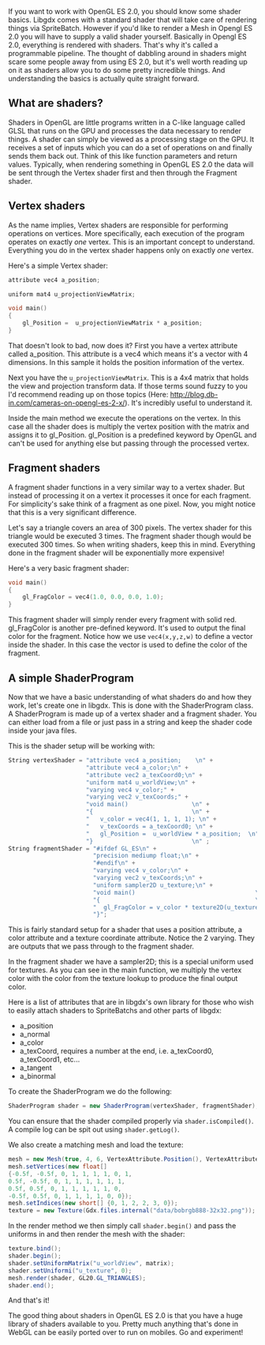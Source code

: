 If you want to work with OpenGL ES 2.0, you should know some shader basics. Libgdx comes with a standard shader that will take care of rendering things via SpriteBatch. However if you'd like to render a Mesh in Opengl ES 2.0 you will have to supply a valid shader yourself. Basically in Opengl ES 2.0, everything is rendered with shaders. That's why it's called a programmable pipeline.
The thought of dabbling around in shaders might scare some people away from using ES 2.0, but it's well worth reading up on it as shaders allow you to do some pretty incredible things. And understanding the basics is actually quite straight forward.

## What are shaders? ##

Shaders in OpenGL are little programs written in a C-like language called GLSL that runs on the GPU and processes the data necessary to render things. A shader can simply be viewed as a processing stage on the GPU. It receives a set of inputs which you can do a set of operations on and finally sends them back out. Think of this like function parameters and return values. 
Typically, when rendering something in OpenGL ES 2.0 the data will be sent through the Vertex shader first and then through the Fragment shader.

## Vertex shaders ##

As the name implies, Vertex shaders are responsible for performing operations on vertices. More specifically, each execution of the program operates on exactly _one_ vertex. This is an important concept to understand. Everything you do in the vertex shader happens only on exactly _one_ vertex.

Here's a simple Vertex shader:

```cpp
attribute vec4 a_position;

uniform mat4 u_projectionViewMatrix;

void main()
{
    gl_Position =  u_projectionViewMatrix * a_position;
} 
```

That doesn't look to bad, now does it? First you have a vertex attribute called a_position. This attribute is a vec4 which means it's a vector with 4 dimensions. In this sample it holds the position information of the vertex.

Next you have the `u_projectionViewMatrix`. This is a 4x4 matrix that holds the view and projection transform data. If those terms sound fuzzy to you I'd recommend reading up on those topics (Here: http://blog.db-in.com/cameras-on-opengl-es-2-x/). It's incredibly useful to understand it.

Inside the main method we execute the operations on the vertex. In this case all the shader does is multiply the vertex position with the matrix and assigns it to gl_Position. gl_Position is a predefined keyword by OpenGL and can't be used for anything else but passing through the processed vertex.

## Fragment shaders ##
A fragment shader functions in a very similar way to a vertex shader. But instead of processing it on a vertex it processes it once for each fragment. For simplicity's sake think of a fragment as one pixel. Now, you might notice that this is a very significant difference.

Let's say a triangle covers an area of 300 pixels. The vertex shader for this triangle would be executed 3 times. The fragment shader though would be executed 300 times. So when writing shaders, keep this in mind. Everything done in the fragment shader will be exponentially more expensive!

Here's a very basic fragment shader:

```cpp
void main()
{
    gl_FragColor = vec4(1.0, 0.0, 0.0, 1.0);
}
```

This fragment shader will simply render every fragment with solid red. gl_FragColor is another pre-defined keyword. It's used to output the final color for the fragment. Notice how we use `vec4(x,y,z,w)` to define a vector inside the shader. In this case the vector is used to define the color of the fragment.

## A simple ShaderProgram ##

Now that we have a basic understanding of what shaders do and how they work, let's create one in libgdx. This is done with the ShaderProgram class. A ShaderProgram is made up of a vertex shader and a fragment shader. You can either load from a file or just pass in a string and keep the shader code inside your java files.

This is the shader setup will be working with:

```cpp
String vertexShader = "attribute vec4 a_position;    \n" + 
                      "attribute vec4 a_color;\n" +
                      "attribute vec2 a_texCoord0;\n" + 
                      "uniform mat4 u_worldView;\n" + 
                      "varying vec4 v_color;" + 
                      "varying vec2 v_texCoords;" + 
                      "void main()                  \n" + 
                      "{                            \n" + 
                      "   v_color = vec4(1, 1, 1, 1); \n" + 
                      "   v_texCoords = a_texCoord0; \n" + 
                      "   gl_Position =  u_worldView * a_position;  \n"      + 
                      "}                            \n" ;
String fragmentShader = "#ifdef GL_ES\n" +
                        "precision mediump float;\n" + 
                        "#endif\n" + 
                        "varying vec4 v_color;\n" + 
                        "varying vec2 v_texCoords;\n" + 
                        "uniform sampler2D u_texture;\n" + 
                        "void main()                                  \n" + 
                        "{                                            \n" + 
                        "  gl_FragColor = v_color * texture2D(u_texture, v_texCoords);\n" +
                        "}";
```

This is fairly standard setup for a shader that uses a position attribute, a color attribute and a texture coordinate attribute. Notice the 2 varying. They are outputs that we pass through to the fragment shader.

In the fragment shader we have a sampler2D; this is a special uniform used for textures. As you can see in the main function, we multiply the vertex color with the color from the texture lookup to produce the final output color.

Here is a list of attributes that are in libgdx's own library for those who wish to easily attach shaders to SpriteBatchs and other parts of libgdx:
* a_position
* a_normal
* a_color
* a_texCoord, requires a number at the end, i.e. a_texCoord0, a_texCoord1, etc...
* a_tangent
* a_binormal

To create the ShaderProgram we do the following:
```java
ShaderProgram shader = new ShaderProgram(vertexShader, fragmentShader);
```

You can ensure that the shader compiled properly via `shader.isCompiled()`. A compile log can be spit out using `shader.getLog()`.

We also create a matching mesh and load the texture:

```java
mesh = new Mesh(true, 4, 6, VertexAttribute.Position(), VertexAttribute.ColorUnpacked(), VertexAttribute.TexCoords(0));
mesh.setVertices(new float[] 
{-0.5f, -0.5f, 0, 1, 1, 1, 1, 0, 1,
0.5f, -0.5f, 0, 1, 1, 1, 1, 1, 1,
0.5f, 0.5f, 0, 1, 1, 1, 1, 1, 0,
-0.5f, 0.5f, 0, 1, 1, 1, 1, 0, 0});
mesh.setIndices(new short[] {0, 1, 2, 2, 3, 0});
texture = new Texture(Gdx.files.internal("data/bobrgb888-32x32.png"));
```

In the render method we then simply call `shader.begin()` and pass the uniforms in and then render the mesh with the shader:

```java
texture.bind();
shader.begin();
shader.setUniformMatrix("u_worldView", matrix);
shader.setUniformi("u_texture", 0);
mesh.render(shader, GL20.GL_TRIANGLES);
shader.end();
```

And that's it!

The good thing about shaders in OpenGL ES 2.0 is that you have a huge library of shaders available to you. Pretty much anything that's done in WebGL can be easily ported over to run on mobiles. Go and experiment!